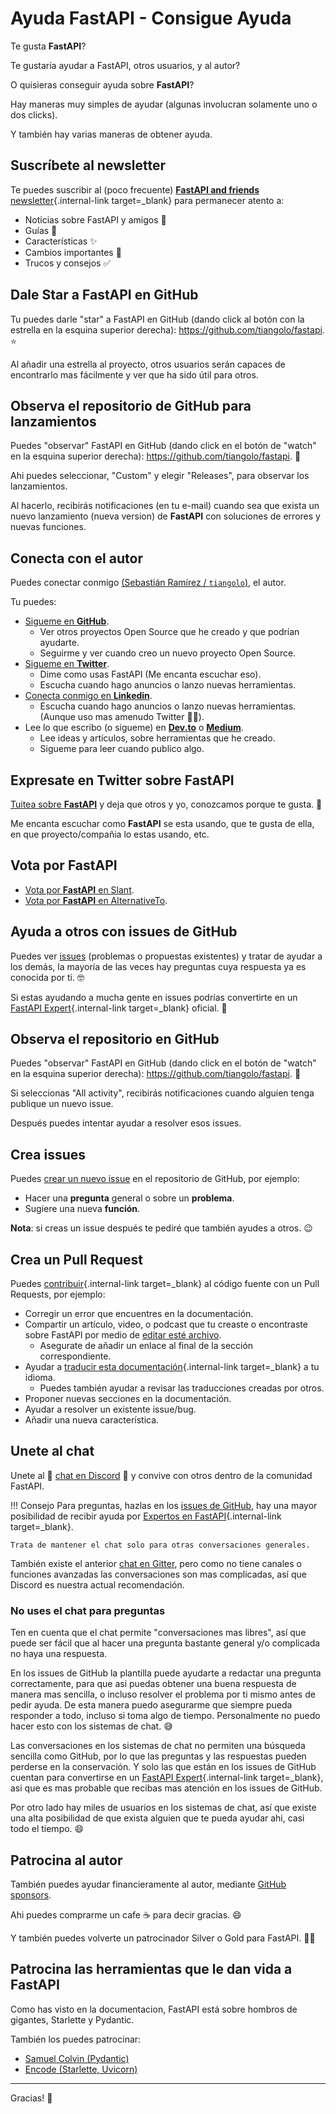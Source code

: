 # Ayuda FastAPI - Consigue Ayuda

Te gusta **FastAPI**?

Te gustaría ayudar a FastAPI, otros usuarios, y al autor?

O quisieras conseguir ayuda sobre **FastAPI**?

Hay maneras muy simples de ayudar (algunas involucran solamente uno o dos clicks).

Y también hay varias maneras de obtener ayuda.

## Suscríbete al newsletter

Te puedes suscribir al (poco frecuente) [**FastAPI and friends** newsletter](/newsletter/){.internal-link target=_blank} para permanecer atento a:

* Noticias sobre FastAPI y amigos 🚀
* Guías 📝
* Características ✨
* Cambios importantes 🚨
* Trucos y consejos ✅

## Dale Star a **FastAPI** en GitHub

Tu puedes darle "star" a FastAPI en GitHub (dando click al botón con la estrella en la esquina superior derecha): <a href="https://github.com/tiangolo/fastapi" class="external-link" target="_blank">https://github.com/tiangolo/fastapi</a>. ⭐️

Al añadir una estrella al proyecto, otros usuarios serán capaces de encontrarlo mas fácilmente y ver que ha sido útil para otros.

## Observa el repositorio de GitHub para lanzamientos

Puedes "observar" FastAPI en GitHub (dando click en el botón de "watch" en la esquina superior derecha): <a href="https://github.com/tiangolo/fastapi" class="external-link" target="_blank">https://github.com/tiangolo/fastapi</a>. 👀

Ahi puedes seleccionar, "Custom" y elegir "Releases", para observar los lanzamientos.

Al hacerlo, recibirás notificaciones (en tu e-mail) cuando sea que exista un nuevo lanzamiento (nueva version) de **FastAPI** con soluciones de errores y nuevas funciones.

## Conecta con el autor

Puedes conectar conmigo <a href="https://tiangolo.com" class="external-link" target="_blank">(Sebastián Ramírez / `tiangolo`)</a>, el autor.

Tu puedes:

* <a href="https://github.com/tiangolo" class="external-link" target="_blank">Sigueme en **GitHub**</a>.
    * Ver otros proyectos Open Source que he creado y que podrían ayudarte.
    * Seguirme y ver cuando creo un nuevo proyecto Open Source.
* <a href="https://twitter.com/tiangolo" class="external-link" target="_blank">Sigueme en **Twitter**</a>.
    * Dime como usas FastAPI (Me encanta escuchar eso).
    * Escucha cuando hago anuncios o lanzo nuevas herramientas.
* <a href="https://www.linkedin.com/in/tiangolo/" class="external-link" target="_blank">Conecta conmigo en **Linkedin**</a>.
    * Escucha cuando hago anuncios o lanzo nuevas herramientas. (Aunque uso mas amenudo Twitter 🤷‍♂).
* Lee lo que escribo (o sigueme) en <a href="https://dev.to/tiangolo" class="external-link" target="_blank">**Dev.to**</a> o <a href="https://medium.com/@tiangolo" class="external-link" target="_blank">**Medium**</a>.
    * Lee ideas y artículos, sobre herramientas que he creado.
    * Sigueme para leer cuando publico algo.

## Expresate en Twitter sobre **FastAPI**

<a href="https://twitter.com/compose/tweet?text=Me esta fascinando FastAPI porque... https://github.com/tiangolo/fastapi cc @tiangolo" class="external-link" target="_blank">Tuitea sobre **FastAPI**</a> y deja que otros y yo, conozcamos porque te gusta. 🎉

Me encanta escuchar como **FastAPI** se esta usando, que te gusta de ella, en que proyecto/compañia lo estas usando, etc.

## Vota por FastAPI

* <a href="https://www.slant.co/options/34241/~fastapi-review" class="external-link" target="_blank">Vota por **FastAPI** en Slant</a>.
* <a href="https://alternativeto.net/software/fastapi/" class="external-link" target="_blank">Vota por **FastAPI** en AlternativeTo</a>.

## Ayuda a otros con issues de GitHub

Puedes ver <a href="https://github.com/tiangolo/fastapi/issues" class="external-link" target="_blank">issues</a> (problemas o propuestas existentes) y tratar de ayudar a los demás, la mayoría de las veces hay preguntas cuya respuesta ya es conocida por ti. 🤓

Si estas ayudando a mucha gente en issues podrías convertirte en un [FastAPI Expert](fastapi-people.md#experts){.internal-link target=_blank} oficial. 🎉

## Observa el repositorio en GitHub

Puedes "observar" FastAPI en GitHub (dando click en el botón de "watch" en la esquina superior derecha): <a href="https://github.com/tiangolo/fastapi" class="external-link" target="_blank">https://github.com/tiangolo/fastapi</a>. 👀

Si seleccionas "All activity", recibirás notificaciones cuando alguien tenga publique un nuevo issue.

Después puedes intentar ayudar a resolver esos issues.

## Crea issues

Puedes <a href="https://github.com/tiangolo/fastapi/issues/new/choose" class="external-link" target="_blank">crear un nuevo issue</a> en el repositorio de GitHub, por ejemplo:

* Hacer una **pregunta** general o sobre un **problema**.
* Sugiere una nueva **función**.

**Nota**: si creas un issue después te pediré que también ayudes a otros. 😉

## Crea un Pull Request

Puedes [contribuir](contributing.md){.internal-link target=_blank} al código fuente con un Pull Requests, por ejemplo:

* Corregir un error que encuentres en la documentación.
* Compartir un artículo, video, o podcast que tu creaste o encontraste sobre FastAPI por medio de <a href="https://github.com/tiangolo/fastapi/edit/master/docs/en/data/external_links.yml" class="external-link" target="_blank">editar esté archivo</a>.
    * Asegurate de añadir un enlace al final de la sección correspondiente.
* Ayudar a [traducir esta documentación](contributing.md#translations){.internal-link target=_blank} a tu idioma.
    * Puedes también ayudar a revisar las traducciones creadas por otros.
* Proponer nuevas secciones en la documentación.
* Ayudar a resolver un existente issue/bug.
* Añadir una nueva característica.

## Unete al chat

Unete al 👥 <a href="https://discord.gg/VQjSZaeJmf" class="external-link" target="_blank">chat en Discord</a> 👥 y convive con otros dentro de la comunidad FastAPI.

!!! Consejo
    Para preguntas, hazlas en los <a href="https://github.com/tiangolo/fastapi/issues/new/choose" class="external-link" target="_blank">issues de GitHub</a>, hay una mayor posibilidad de recibir ayuda por [Expertos en FastAPI](fastapi-people.md#experts){.internal-link target=_blank}.

    Trata de mantener el chat solo para otras conversaciones generales.

También existe el anterior <a href="https://gitter.im/tiangolo/fastapi" class="external-link" target="_blank">chat en Gitter</a>, pero como no tiene canales o funciones avanzadas las conversaciones son mas complicadas, así que Discord es nuestra actual recomendación.

### No uses el chat para preguntas

Ten en cuenta que el chat permite "conversaciones mas libres", así que puede ser fácil que al hacer una pregunta bastante general y/o complicada no haya una respuesta.

En los issues de GitHub la plantilla puede ayudarte a redactar una pregunta correctamente, para que asi puedas obtener una buena respuesta de manera mas sencilla, o incluso resolver el problema por ti mismo antes de pedir ayuda. De esta manera puedo asegurarme que siempre pueda responder a todo, incluso si toma algo de tiempo. Personalmente no puedo hacer esto con los sistemas de chat.  😅

Las conversaciones en los sistemas de chat no permiten una búsqueda sencilla como GitHub, por lo que las preguntas y las respuestas pueden perderse en la conservación. Y solo las que están en los issues de GitHub cuentan para convertirse en un [FastAPI Expert](fastapi-people.md#experts){.internal-link target=_blank}, asi que es mas probable que recibas mas atención en los issues de GitHub.

Por otro lado hay miles de usuarios en los sistemas de chat, así que existe una alta posibilidad de que exista alguien que te pueda ayudar ahi, casi todo el tiempo. 😄

## Patrocina al autor

También puedes ayudar financieramente al autor, mediante <a href="https://github.com/sponsors/tiangolo" class="external-link" target="_blank">GitHub sponsors</a>.

Ahi puedes comprarme un cafe ☕️ para decir gracias. 😄

Y también puedes volverte un patrocinador Silver o Gold para FastAPI. 🏅🎉

## Patrocina las herramientas que le dan vida a FastAPI

Como has visto en la documentacion, FastAPI está sobre hombros de gigantes, Starlette y Pydantic.

También los puedes patrocinar:

* <a href="https://github.com/sponsors/samuelcolvin" class="external-link" target="_blank">Samuel Colvin (Pydantic)</a>
* <a href="https://github.com/sponsors/encode" class="external-link" target="_blank">Encode (Starlette, Uvicorn)</a>

---

Gracias! 🚀
